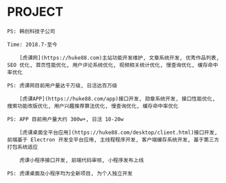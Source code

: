 PROJECT
==

    PS: 韩创科技子公司

`Time: 2018.7-至今`

``` text
    [虎课网](https://huke88.com)主站功能开发维护, 文章系统开发, 优秀作品列表, SEO 优化, 首页性能优化, 用户评论系统优化, 视频相关统计优化, 慢查询优化, 缓存命中率优化

PS: 虎课网目前用户量达千万级, 日活达百万级
```

``` text
    [虎课APP](https://huke88.com/app)接口开发, 勋章系统开发, 接口性能优化, 搜索功能改版优化, 用户兴趣推荐算法优化, 慢查询优化, 缓存命中率优化

PS: APP 目前用户量大约 300w+, 日活 10-20w
```

``` text
    [虎课桌面全平台应用](https://huke88.com/desktop/client.html)接口开发, 前端基于 Electron 开发全平台应用, 主线程程序开发, 客户端缓存系统开发, 基于第三方打包系统适应

    虎课小程序接口开发, 前端代码审核, 小程序发布上线

PS: 虎课桌面及小程序均为全新项目, 为个人独立开发
```